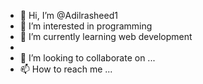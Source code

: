 - 👋 Hi, I’m @Adilrasheed1
- 👀 I’m interested in programming
- 🌱 I’m currently learning web development
- 
- 💞️ I’m looking to collaborate on ...
- 📫 How to reach me ...

<!---
Adilrasheed1/Adilrasheed1 is a ✨ special ✨ repository because its `README.md` (this file) appears on your GitHub profile.
You can click the Preview link to take a look at your changes.
--->
